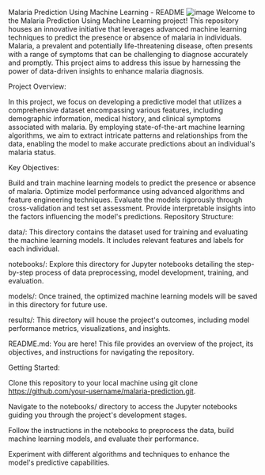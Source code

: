 Malaria Prediction Using Machine Learning - README
![image](https://gesundheit.naanoo.de/wp-content/uploads/2015/11/malaria-mikroskop.jpg)
Welcome to the Malaria Prediction Using Machine Learning project! This repository houses an innovative initiative that leverages advanced machine learning techniques to predict the presence or absence of malaria in individuals. Malaria, a prevalent and potentially life-threatening disease, often presents with a range of symptoms that can be challenging to diagnose accurately and promptly. This project aims to address this issue by harnessing the power of data-driven insights to enhance malaria diagnosis.

Project Overview:

In this project, we focus on developing a predictive model that utilizes a comprehensive dataset encompassing various features, including demographic information, medical history, and clinical symptoms associated with malaria. By employing state-of-the-art machine learning algorithms, we aim to extract intricate patterns and relationships from the data, enabling the model to make accurate predictions about an individual's malaria status.

Key Objectives:

Build and train machine learning models to predict the presence or absence of malaria.
Optimize model performance using advanced algorithms and feature engineering techniques.
Evaluate the models rigorously through cross-validation and test set assessment.
Provide interpretable insights into the factors influencing the model's predictions.
Repository Structure:

data/: This directory contains the dataset used for training and evaluating the machine learning models. It includes relevant features and labels for each individual.

notebooks/: Explore this directory for Jupyter notebooks detailing the step-by-step process of data preprocessing, model development, training, and evaluation.

models/: Once trained, the optimized machine learning models will be saved in this directory for future use.

results/: This directory will house the project's outcomes, including model performance metrics, visualizations, and insights.

README.md: You are here! This file provides an overview of the project, its objectives, and instructions for navigating the repository.

Getting Started:

Clone this repository to your local machine using git clone https://github.com/your-username/malaria-prediction.git.

Navigate to the notebooks/ directory to access the Jupyter notebooks guiding you through the project's development stages.

Follow the instructions in the notebooks to preprocess the data, build machine learning models, and evaluate their performance.

Experiment with different algorithms and techniques to enhance the model's predictive capabilities.
